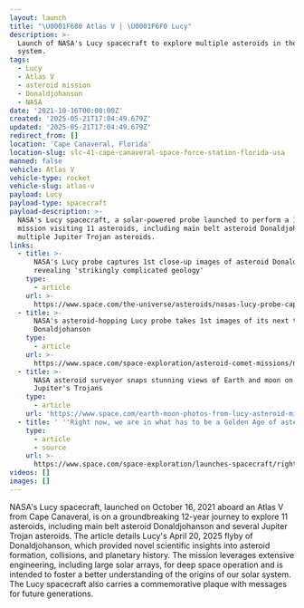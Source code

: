 ```yaml
---
layout: launch
title: "\U0001F680 Atlas V | \U0001F6F0 Lucy"
description: >-
  Launch of NASA's Lucy spacecraft to explore multiple asteroids in the solar
  system.
tags:
  - Lucy
  - Atlas V
  - asteroid mission
  - Donaldjohanson
  - NASA
date: '2021-10-16T00:00:00Z'
created: '2025-05-21T17:04:49.679Z'
updated: '2025-05-21T17:04:49.679Z'
redirect_from: []
location: 'Cape Canaveral, Florida'
location-slug: slc-41-cape-canaveral-space-force-station-florida-usa
manned: false
vehicle: Atlas V
vehicle-type: rocket
vehicle-slug: atlas-v
payload: Lucy
payload-type: spacecraft
payload-description: >-
  NASA's Lucy spacecraft, a solar-powered probe launched to perform a 12-year
  mission visiting 11 asteroids, including main belt asteroid Donaldjohanson and
  multiple Jupiter Trojan asteroids.
links:
  - title: >-
      NASA's Lucy probe captures 1st close-up images of asteroid Donaldjohanson,
      revealing 'strikingly complicated geology'
    type:
      - article
    url: >-
      https://www.space.com/the-universe/asteroids/nasas-lucy-probe-captures-1st-close-up-images-of-asteroid-donaldjohanson-revealing-strikingly-complicated-geology
  - title: >-
      NASA's asteroid-hopping Lucy probe takes 1st images of its next target:
      Donaldjohanson
    type:
      - article
    url: >-
      https://www.space.com/space-exploration/asteroid-comet-missions/nasas-asteroid-hopping-lucy-probe-takes-1st-images-of-its-next-target-donaldjohanson
  - title: >-
      NASA asteroid surveyor snaps stunning views of Earth and moon on way to
      Jupiter's Trojans
    type:
      - article
    url: 'https://www.space.com/earth-moon-photos-from-lucy-asteroid-mission'
  - title: ' ''Right now, we are in what has to be a Golden Age of asteroid exploration.'' Scientists celebrate NASA''s latest space rock flyby  '
    type:
      - article
      - source
    url: >-
      https://www.space.com/space-exploration/launches-spacecraft/right-now-we-are-in-what-has-to-be-a-golden-age-of-asteroid-exploration-scientists-celebrate-nasas-latest-space-rock-flyby
videos: []
images: []
---
```

NASA's Lucy spacecraft, launched on October 16, 2021 aboard an Atlas V from Cape Canaveral, is on a groundbreaking 12-year journey to explore 11 asteroids, including main belt asteroid Donaldjohanson and several Jupiter Trojan asteroids. The article details Lucy's April 20, 2025 flyby of Donaldjohanson, which provided novel scientific insights into asteroid formation, collisions, and planetary history. The mission leverages extensive engineering, including large solar arrays, for deep space operation and is intended to foster a better understanding of the origins of our solar system. The Lucy spacecraft also carries a commemorative plaque with messages for future generations.
